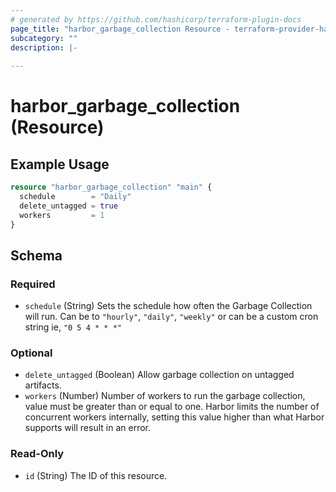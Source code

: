 ```yaml
---
# generated by https://github.com/hashicorp/terraform-plugin-docs
page_title: "harbor_garbage_collection Resource - terraform-provider-harbor"
subcategory: ""
description: |-
  
---
```


# harbor_garbage_collection (Resource)

<!-- schema generated by tfplugindocs -->

## Example Usage

```terraform
resource "harbor_garbage_collection" "main" {
  schedule        = "Daily"
  delete_untagged = true
  workers         = 1
}
```

## Schema

### Required

- `schedule` (String) Sets the schedule how often the Garbage Collection will run.  Can be to `"hourly"`, `"daily"`, `"weekly"` or can be a custom cron string ie, `"0 5 4 * * *"` 

### Optional

- `delete_untagged` (Boolean) Allow garbage collection on untagged artifacts.
- `workers` (Number) Number of workers to run the garbage collection, value must be greater than or equal to one. Harbor limits the number of concurrent workers internally, setting this value higher than what Harbor supports will result in an error.

### Read-Only

- `id` (String) The ID of this resource.
